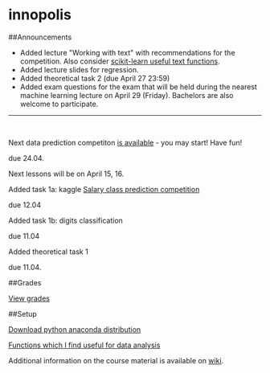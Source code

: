 # innopolis

##Announcements

* Added lecture "Working with text" with recommendations for the competition. Also consider [scikit-learn useful text functions](http://scikit-learn.org/stable/tutorial/text_analytics/working_with_text_data.html).
* Added lecture slides for regression.
* Added theoretical task 2 (due April 27 23:59)
* Added exam questions for the exam that will be held during the nearest machine learning lecture on April 29 (Friday). Bachelors are also welcome to participate.

---

<br>


Next data prediction competiton [is available](https://kaggle.com/join/salary_prediction_innopolis) - you may start! Have fun!

due 24.04.

Next lessons will be on April 15, 16.

Added task 1a: kaggle [Salary class prediction competition](https://inclass.kaggle.com/c/income-level-prediction)

due 12.04

Added task 1b: digits classification

due 11.04

Added theoretical task 1 

due 11.04.

##Grades

[View grades](https://docs.google.com/spreadsheets/d/1iJRtSRhY6rFqlDR2w0WRyme7AvJE0ODEthbMCFkAwfE/edit?usp=sharing)

##Setup

[Download python anaconda distribution](https://www.continuum.io/downloads)

[Functions which I find useful for data analysis](https://github.com/Apogentus/common)

Additional information on the course material is available on [wiki](https://github.com/Apogentus/innopolis/wiki).







